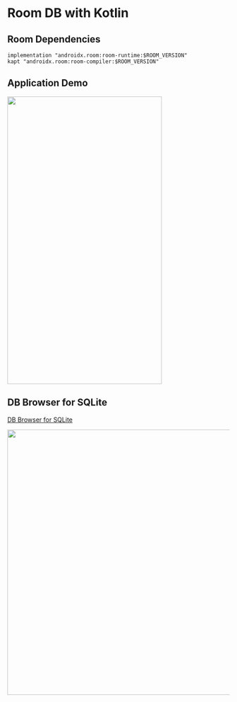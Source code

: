 # Room DB with Kotlin

## Room Dependencies
```
implementation "androidx.room:room-runtime:$ROOM_VERSION"
kapt "androidx.room:room-compiler:$ROOM_VERSION"
```

## Application Demo
<img src="https://user-images.githubusercontent.com/10084360/114655812-d1e44d80-9ca1-11eb-9f2d-ee5daedb1742.gif" width="350px" height="650px" />

## DB Browser for SQLite
[DB Browser for SQLite](https://sqlitebrowser.org/)

<img src="https://user-images.githubusercontent.com/10084360/114656423-e8d76f80-9ca2-11eb-9828-c32dc2fe8d6d.png" width="750px" height="600px" />
